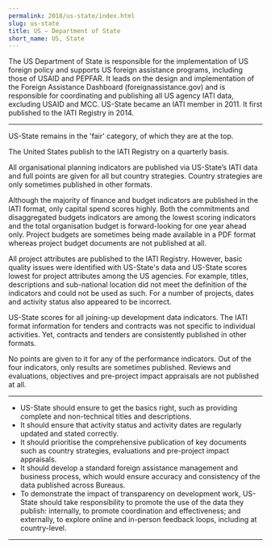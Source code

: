 ```yaml
---
permalink: 2018/us-state/index.html
slug: us-state
title: US – Department of State
short_name: US, State
---
```


The US Department of State is responsible for the implementation of US foreign policy and supports US foreign assistance programs, including those of USAID and PEPFAR. It leads on the design and implementation of the Foreign Assistance Dashboard (foreignassistance.gov) and is responsible for coordinating and publishing all US agency IATI data, excluding USAID and MCC. US-State became an IATI member in 2011. It first published to the IATI Registry in 2014.

---

US-State remains in the 'fair' category, of which they are at the top.

The United States publish to the IATI Registry on a quarterly basis.

All organisational planning indicators are published via US-State’s IATI data and full points are given for all but country strategies. Country strategies are only sometimes published in other formats.

Although the majority of finance and budget indicators are published in the IATI format, only capital spend scores highly. Both the commitments and disaggregated budgets indicators are among the lowest scoring indicators and the total organisation budget is forward-looking for one year ahead only. Project budgets are sometimes being made available in a PDF format whereas project budget documents are not published at all.

All project attributes are published to the IATI Registry. However, basic quality issues were identified with US-State's data and US-State scores lowest for project attributes among the US agencies. For example, titles, descriptions and sub-national location did not meet the definition of the indicators and could not be used as such. For a number of projects, dates and activity status also appeared to be incorrect.

US-State scores for all joining-up development data indicators. The IATI format information for tenders and contracts was not specific to individual activities. Yet, contracts and tenders are consistently published in other formats.

No points are given to it for any of the performance indicators. Out of the four indicators, only results are sometimes published. Reviews and evaluations, objectives and pre-project impact appraisals are not published at all.

---

 * US-State should ensure to get the basics right, such as providing complete and non-technical titles and descriptions.
 * It should ensure that activity status and activity dates are regularly updated and stated correctly.
 * It should prioritise the comprehensive publication of key documents such as country strategies, evaluations and pre-project impact appraisals. 
 * It should develop a standard foreign assistance management and business process, which would ensure accuracy and consistency of the data published across Bureaus.
 * To demonstrate the impact of transparency on development work, US-State should take responsibility to promote the use of the data they publish: internally, to promote coordination and effectiveness; and externally, to explore online and in-person feedback loops, including at country-level.

---
